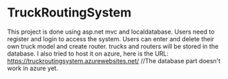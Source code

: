 # TruckRoutingSystem
This project is done using asp.net mvc and localdatabase.
Users need to register and login to access the system.
Users can enter and delete their own truck model and create router. trucks and routers will be stored in the database.
I also tried to host it on azure, here is the URL: https://truckroutingsystem.azurewebsites.net/
//The database part doesn't work in azure yet.
